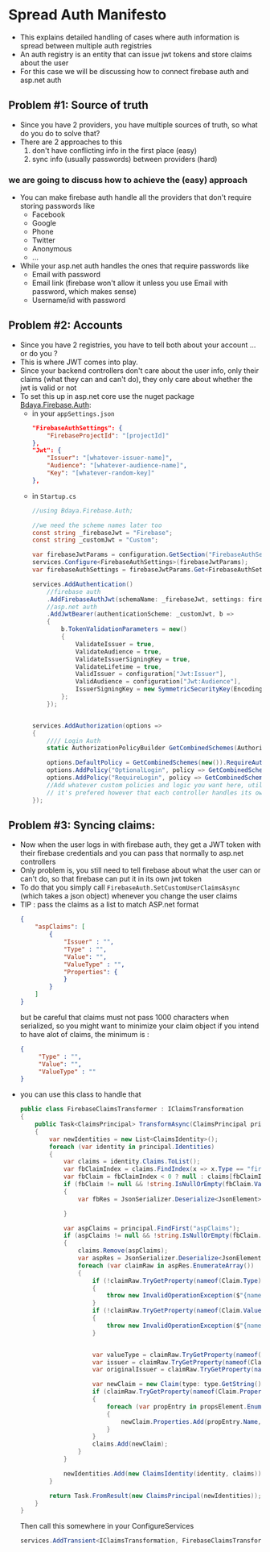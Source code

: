 # Spread Auth Manifesto
* This explains detailed handling of cases where auth information is spread between multiple auth registries
* An auth registry is an entity that can issue jwt tokens and store claims about the user
* For this case we will be discussing how to connect firebase auth and asp.net auth

## Problem #1: Source of truth
* Since you have 2 providers, you have multiple sources of truth, so what do you do to solve that?
* There are 2 approaches to this
    1. don't have conflicting info in the first place (easy)
    2. sync info (usually passwords) between providers (hard)


### we are going to discuss how to achieve the (easy) approach
* You can make firebase auth handle all the providers that don't require storing passwords like
    * Facebook
    * Google
    * Phone
    * Twitter
    * Anonymous
    * ...
* While your asp.net auth handles the ones that require passwords like
  * Email with password
  * Email link (firebase won't allow it unless you use Email with password, which makes sense)
  * Username/id with password

## Problem #2: Accounts
* Since you have 2 registries, you have to tell both about your account ... or do you ?
* This is where JWT comes into play.
* Since your backend controllers don't care about the user info, only their claims (what they can and can't do), they only care about whether the jwt is valid or not
* To set this up in asp.net core use the nuget package [Bdaya.Firebase.Auth](https://www.nuget.org/packages/Bdaya.Firebase.Auth/):
  * in your `appSettings.json`
    ```json
    "FirebaseAuthSettings": {
        "FirebaseProjectId": "[projectId]"
    },
    "Jwt": {
        "Issuer": "[whatever-issuer-name]",
        "Audience": "[whatever-audience-name]",
        "Key": "[whatever-random-key]"
    },
    ```
  * in `Startup.cs`
    ```cs
    //using Bdaya.Firebase.Auth;

    //we need the scheme names later too
    const string _firebaseJwt = "Firebase";
    const string _customJwt = "Custom";

    var firebaseJwtParams = configuration.GetSection("FirebaseAuthSettings");
    services.Configure<FirebaseAuthSettings>(firebaseJwtParams);
    var firebaseAuthSettings = firebaseJwtParams.Get<FirebaseAuthSettings>();

    services.AddAuthentication()
        //firebase auth
        .AddFirebaseAuthJwt(schemaName: _firebaseJwt, settings: firebaseAuthSettings) 
        //asp.net auth
        .AddJwtBearer(authenticationScheme: _customJwt, b =>
        {
            b.TokenValidationParameters = new()
            {
                ValidateIssuer = true,
                ValidateAudience = true,
                ValidateIssuerSigningKey = true,
                ValidateLifetime = true,
                ValidIssuer = configuration["Jwt:Issuer"],
                ValidAudience = configuration["Jwt:Audience"],
                IssuerSigningKey = new SymmetricSecurityKey(Encoding.UTF8.GetBytes(configuration["Jwt:Key"]))
            };
        });


    services.AddAuthorization(options =>
    {        
        //// Login Auth
        static AuthorizationPolicyBuilder GetCombinedSchemes(AuthorizationPolicyBuilder policy) => policy.AddAuthenticationSchemes(_customJwt, _firebaseJwt);

        options.DefaultPolicy = GetCombinedSchemes(new()).RequireAuthenticatedUser().Build();
        options.AddPolicy("OptionalLogin", policy => GetCombinedSchemes(policy).RequireAssertion(_ => true));
        options.AddPolicy("RequireLogin", policy => GetCombinedSchemes(policy).RequireAuthenticatedUser());
        //Add whatever custom policies and logic you want here, utilizing GetCombinedSchemes
        // it's prefered however that each controller handles its own custom auth rules
    });
    ```

## Problem #3: Syncing claims:
* Now when the user logs in with firebase auth, they get a JWT token with their firebase credentials and you can pass that normally to asp.net controllers
* Only problem is, you still need to tell firebase about what the user can or can't do, so that firebase can put it in its own jwt token
* To do that you simply call `FirebaseAuth.SetCustomUserClaimsAsync` (which takes a json object) whenever you change the user claims
* TIP : pass the claims as a list to match ASP.net format
  ```json
  {
      "aspClaims": [
          {
              "Issuer" : "",
              "Type" : "",
              "Value": "",
              "ValueType" : "",
              "Properties": {
              }
          }
      ]
  }
  ```
  but be careful that claims must not pass 1000 characters when serialized, so you might want to minimize your claim object if you intend to have alot of claims, the minimum is :
  ```json
  {
       "Type" : "", 
       "Value": "",
       "ValueType" : ""
  }
  ```
* you can use this class to handle that
    ```cs
    public class FirebaseClaimsTransformer : IClaimsTransformation
    {
        public Task<ClaimsPrincipal> TransformAsync(ClaimsPrincipal principal)
        {
            var newIdentities = new List<ClaimsIdentity>();
            foreach (var identity in principal.Identities)
            {
                var claims = identity.Claims.ToList();
                var fbClaimIndex = claims.FindIndex(x => x.Type == "firebase");
                var fbClaim = fbClaimIndex < 0 ? null : claims[fbClaimIndex];
                if (fbClaim != null && !string.IsNullOrEmpty(fbClaim.Value))
                {
                    var fbRes = JsonSerializer.Deserialize<JsonElement>(fbClaim.Value);

                }

                var aspClaims = principal.FindFirst("aspClaims");
                if (aspClaims != null && !string.IsNullOrEmpty(fbClaim.Value))
                {
                    claims.Remove(aspClaims);
                    var aspRes = JsonSerializer.Deserialize<JsonElement>(aspClaims.Value);
                    foreach (var claimRaw in aspRes.EnumerateArray())
                    {
                        if (!claimRaw.TryGetProperty(nameof(Claim.Type), out var type))
                        {
                            throw new InvalidOperationException($"{nameof(Claim.Type)} Must exist in aspClaims");
                        }
                        if (!claimRaw.TryGetProperty(nameof(Claim.Value), out var value))
                        {
                            throw new InvalidOperationException($"{nameof(Claim.Value)} Must exist in aspClaims");
                        }


                        var valueType = claimRaw.TryGetProperty(nameof(Claim.ValueType), out var valueTypeElement) ?    valueTypeElement.GetString() : ClaimValueTypes.String;
                        var issuer = claimRaw.TryGetProperty(nameof(Claim.Issuer), out var issuerElement) ? issuerElement.GetString () : default;
                        var originalIssuer = claimRaw.TryGetProperty(nameof(Claim.OriginalIssuer), out var originalIssuerElement)   ? originalIssuerElement.GetString() : default;

                        var newClaim = new Claim(type: type.GetString(), value: value.GetString(), valueType: valueType, issuer:    issuer, originalIssuer: originalIssuer);
                        if (claimRaw.TryGetProperty(nameof(Claim.Properties), out var propsElement))
                        {
                            foreach (var propEntry in propsElement.EnumerateObject())
                            {
                                newClaim.Properties.Add(propEntry.Name, propEntry.Value.ToString());
                            }
                        }
                        claims.Add(newClaim);
                    }
                }

                newIdentities.Add(new ClaimsIdentity(identity, claims));
            }

            return Task.FromResult(new ClaimsPrincipal(newIdentities));
        }
    }
    ```
    Then call this somewhere in your ConfigureServices
    ```cs
    services.AddTransient<IClaimsTransformation, FirebaseClaimsTransformer>();
    ```
